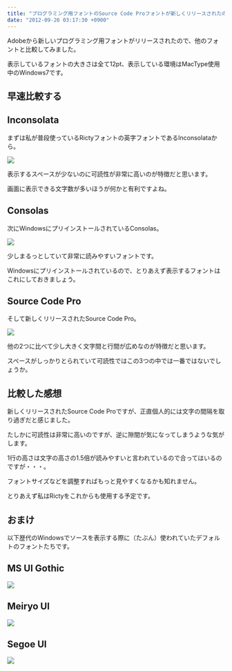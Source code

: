 ```yaml
---
title: "プログラミング用フォントのSource Code Proフォントが新しくリリースされたので他のフォントと比較してみた"
date: "2012-09-26 03:17:30 +0900"
---
```


Adobeから新しいプログラミング用フォントがリリースされたので、他のフォントと比較してみました。 

表示しているフォントの大きさは全て12pt、表示している環境はMacType使用中のWindows7です。 

## 早速比較する

## Inconsolata

まずは私が普段使っているRictyフォントの英字フォントであるInconsolataから。 

![](/images/2012/9/26/font-1.png)

表示するスペースが少ないのに可読性が非常に高いのが特徴だと思います。 

画面に表示できる文字数が多いほうが何かと有利ですよね。 

## Consolas

次にWindowsにプリインストールされているConsolas。 

![](/images/2012/9/26/font-2.png)

少しまるっとしていて非常に読みやすいフォントです。 

Windowsにプリインストールされているので、とりあえず表示するフォントはこれにしておきましょう。 

## Source Code Pro

そして新しくリリースされたSource Code Pro。 

![](/images/2012/9/26/font-3.png)

他の2つに比べて少し大きく文字間と行間が広めなのが特徴だと思います。 

スペースがしっかりとられていて可読性ではこの3つの中では一番ではないでしょうか。 

## 比較した感想

新しくリリースされたSource Code Proですが、正直個人的には文字の間隔を取り過ぎだと感じました。 

たしかに可読性は非常に高いのですが、逆に隙間が気になってしまうような気がします。 

1行の高さは文字の高さの1.5倍が読みやすいと言われているので合ってはいるのですが・・・。 

フォントサイズなどを調整すればもっと見やすくなるかも知れません。 

とりあえず私はRictyをこれからも使用する予定です。 

## おまけ

以下歴代のWindowsでソースを表示する際に（たぶん）使われていたデフォルトのフォントたちです。 

## MS UI Gothic

![](/images/2012/9/26/font-4.png)

## Meiryo UI

![](/images/2012/9/26/font-5.png)

## Segoe UI

![](/images/2012/9/26/font-6.png)
